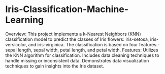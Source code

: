 # Iris-Classification-Machine-Learning
Overview: 
This project implements a k-Nearest Neighbors (KNN) classification model to predict the classes of Iris flowers: iris-setosa, iris-versicolor, and iris-virginica. The classification is based on four features - sepal length, sepal width, petal length, and petal width.
Features:
Utilizes the KNN algorithm for classification.
Includes data cleaning techniques to handle missing or inconsistent data.
Demonstrates data visualization techniques to gain insights into the Iris dataset.
